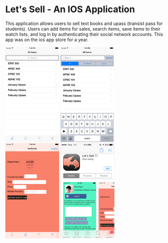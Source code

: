 # Let's Sell - An IOS Application
This application allows users to sell text books and upass (transist pass for students). Users can add items for sales, search items, save items to their watch lists, and log in by authenticating their social network accounts. This app was on the ios app store for a year.

<p align="left">
  <img height=300 src="imgs/1.png">
  <img height=300 src="imgs/2.png">
  <img height=300 src="imgs/3.png">
  <img height=300 src="imgs/4.png">
</p>
